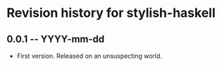 # Revision history for stylish-haskell

## 0.0.1  -- YYYY-mm-dd

* First version. Released on an unsuspecting world.
